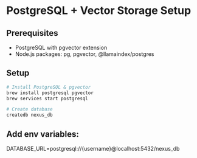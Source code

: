 # PostgreSQL + Vector Storage Setup

## Prerequisites
- PostgreSQL with pgvector extension
- Node.js packages: pg, pgvector, @llamaindex/postgres

## Setup
```bash
# Install PostgreSQL & pgvector
brew install postgresql pgvector
brew services start postgresql

# Create database  
createdb nexus_db
```

## Add env variables:
DATABASE_URL=postgresql://{username}@localhost:5432/nexus_db

